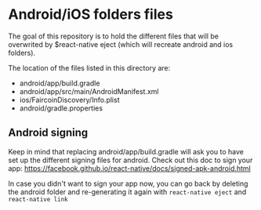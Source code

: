 #  Android/iOS folders files

The goal of this repository is to hold the different files that will be overwrited by $react-native eject (which will recreate android and ios folders). 

The location of the files listed in this directory are:
* android/app/build.gradle
* android/app/src/main/AndroidManifest.xml
* ios/FaircoinDiscovery/Info.plist
* android/gradle.properties

## Android signing
Keep in mind that replacing android/app/build.gradle will ask you to have set up the different signing files for android. Check out this doc to sign your app: 
https://facebook.github.io/react-native/docs/signed-apk-android.html

In case you didn't want to sign your app now, you can go back by deleting the android folder and re-generating it again with `react-native eject` and `react-native link`

